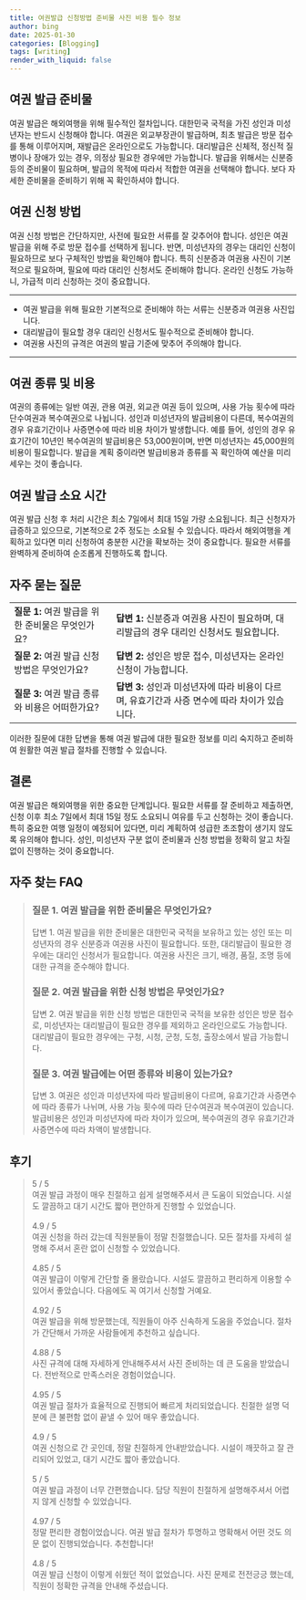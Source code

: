 ```yaml
---
title: 여권발급 신청방법 준비물 사진 비용 필수 정보
author: bing
date: 2025-01-30
categories: [Blogging]
tags: [writing]
render_with_liquid: false
---
```



<h2 id='여권_발급_준비물'>여권 발급 준비물</h2>

<p>여권 발급은 해외여행을 위해 필수적인 절차입니다. 대한민국 국적을 가진 성인과 미성년자는 반드시 신청해야 합니다. 여권은 외교부장관이 발급하며, 최초 발급은 방문 접수를 통해 이루어지며, 재발급은 온라인으로도 가능합니다. 대리발급은 신체적, 정신적 질병이나 장애가 있는 경우, 의정상 필요한 경우에만 가능합니다. 발급을 위해서는 신분증 등의 준비물이 필요하며, 발급의 목적에 따라서 적합한 여권을 선택해야 합니다. 보다 자세한 준비물을 준비하기 위해 꼭 확인하셔야 합니다.</p>

<h2 id='여권_신청_방법'>여권 신청 방법</h2>

<p>여권 신청 방법은 간단하지만, 사전에 필요한 서류를 잘 갖추어야 합니다. 성인은 여권 발급을 위해 주로 방문 접수를 선택하게 됩니다. 반면, 미성년자의 경우는 대리인 신청이 필요하므로 보다 구체적인 방법을 확인해야 합니다. 특히 신분증과 여권용 사진이 기본적으로 필요하며, 필요에 따라 대리인 신청서도 준비해야 합니다. 온라인 신청도 가능하니, 가급적 미리 신청하는 것이 중요합니다.</p>

<hr />

<ul>
    <li>여권 발급을 위해 필요한 기본적으로 준비해야 하는 서류는 신분증과 여권용 사진입니다.</li>
    <li>대리발급이 필요할 경우 대리인 신청서도 필수적으로 준비해야 합니다.</li>
    <li>여권용 사진의 규격은 여권의 발급 기준에 맞추어 주의해야 합니다.</li>
</ul>

<hr />

<h2 id='여권_종류_및_비용'>여권 종류 및 비용</h2>

<p>여권의 종류에는 일반 여권, 관용 여권, 외교관 여권 등이 있으며, 사용 가능 횟수에 따라 단수여권과 복수여권으로 나뉩니다. 성인과 미성년자의 발급비용이 다른데, 복수여권의 경우 유효기간이나 사증면수에 따라 비용 차이가 발생합니다. 예를 들어, 성인의 경우 유효기간이 10년인 복수여권의 발급비용은 53,000원이며, 반면 미성년자는 45,000원의 비용이 필요합니다. 발급을 계획 중이라면 발급비용과 종류를 꼭 확인하여 예산을 미리 세우는 것이 좋습니다.</p>

<h2 id='여권_발급_소요시간'>여권 발급 소요 시간</h2>

<p>여권 발급 신청 후 처리 시간은 최소 7일에서 최대 15일 가량 소요됩니다. 최근 신청자가 급증하고 있으므로, 기본적으로 2주 정도는 소요될 수 있습니다. 따라서 해외여행을 계획하고 있다면 미리 신청하여 충분한 시간을 확보하는 것이 중요합니다. 필요한 서류를 완벽하게 준비하여 순조롭게 진행하도록 합니다.</p>

<h2 id='자주_묻는_질문'>자주 묻는 질문</h2>

<table>
    <tr>
        <td><b>질문 1:</b> 여권 발급을 위한 준비물은 무엇인가요?</td>
        <td><b>답변 1:</b> 신분증과 여권용 사진이 필요하며, 대리발급의 경우 대리인 신청서도 필요합니다.</td>
    </tr>
    <tr>
        <td><b>질문 2:</b> 여권 발급 신청 방법은 무엇인가요?</td>
        <td><b>답변 2:</b> 성인은 방문 접수, 미성년자는 온라인 신청이 가능합니다.</td>
    </tr>
    <tr>
        <td><b>질문 3:</b> 여권 발급 종류와 비용은 어떠한가요?</td>
        <td><b>답변 3:</b> 성인과 미성년자에 따라 비용이 다르며, 유효기간과 사증 면수에 따라 차이가 있습니다.</td>
    </tr>
</table>

<p>이러한 질문에 대한 답변을 통해 여권 발급에 대한 필요한 정보를 미리 숙지하고 준비하여 원활한 여권 발급 절차를 진행할 수 있습니다.</p>

<h2 id='결론'>결론</h2>

<p>여권 발급은 해외여행을 위한 중요한 단계입니다. 필요한 서류를 잘 준비하고 제출하면, 신청 이후 최소 7일에서 최대 15일 정도 소요되니 여유를 두고 신청하는 것이 좋습니다. 특히 중요한 여행 일정이 예정되어 있다면, 미리 계획하여 성급한 초조함이 생기지 않도록 유의해야 합니다. 성인, 미성년자 구분 없이 준비물과 신청 방법을 정확히 알고 차질 없이 진행하는 것이 중요합니다.</p>


<h2 id='자주_찾는_FAQ'>자주 찾는 FAQ</h2>
<div itemscope="" itemtype="https://schema.org/FAQPage"> 
<blockquote> 
<div itemscope="" itemprop="mainEntity" itemtype="https://schema.org/Question"> 
<h3 itemprop="name">질문 1. 여권 발급을 위한 준비물은 무엇인가요?</h3> 
<div itemscope="" itemprop="acceptedAnswer" itemtype="https://schema.org/Answer"> 
<span itemprop="text"> 
<p>답변 1. 여권 발급을 위한 준비물은 대한민국 국적을 보유하고 있는 성인 또는 미성년자의 경우 신분증과 여권용 사진이 필요합니다. 또한, 대리발급이 필요한 경우에는 대리인 신청서가 필요합니다. 여권용 사진은 크기, 배경, 품질, 조명 등에 대한 규격을 준수해야 합니다.</p> 
</span> 
</div> 
</div> 
<div itemscope="" itemprop="mainEntity" itemtype="https://schema.org/Question"> 
<h3 itemprop="name">질문 2. 여권 발급을 위한 신청 방법은 무엇인가요?</h3> 
<div itemscope="" itemprop="acceptedAnswer" itemtype="https://schema.org/Answer"> 
<span itemprop="text"> 
<p>답변 2. 여권 발급을 위한 신청 방법은 대한민국 국적을 보유한 성인은 방문 접수로, 미성년자는 대리발급이 필요한 경우를 제외하고 온라인으로도 가능합니다. 대리발급이 필요한 경우에는 구청, 시청, 군청, 도청, 출장소에서 발급 가능합니다.</p> 
</span> 
</div> 
</div> 
<div itemscope="" itemprop="mainEntity" itemtype="https://schema.org/Question"> 
<h3 itemprop="name">질문 3. 여권 발급에는 어떤 종류와 비용이 있는가요?</h3> 
<div itemscope="" itemprop="acceptedAnswer" itemtype="https://schema.org/Answer"> 
<span itemprop="text"> 
<p>답변 3. 여권은 성인과 미성년자에 따라 발급비용이 다르며, 유효기간과 사증면수에 따라 종류가 나뉘며, 사용 가능 횟수에 따라 단수여권과 복수여권이 있습니다. 발급비용은 성인과 미성년자에 따라 차이가 있으며, 복수여권의 경우 유효기간과 사증면수에 따라 차액이 발생합니다.</p> 
</span> 
</div> 
</div> 
</blockquote> 
</div>
<h2 id='후기'>후기</h2>
<div itemscope itemtype="https://schema.org/Product">
  <blockquote>
  <div itemprop="review" itemscope itemtype="https://schema.org/Review">
      <div itemprop="reviewRating" itemscope itemtype="https://schema.org/Rating"> <span itemprop="ratingValue">5</span> / <span itemprop="bestRating">5</span> </div>
      <span itemprop="reviewBody">여권 발급 과정이 매우 친절하고 쉽게 설명해주셔서 큰 도움이 되었습니다. 시설도 깔끔하고 대기 시간도 짧아 편안하게 진행할 수 있었습니다.</span>
  </div>
  <br>
  <div itemprop="review" itemscope itemtype="https://schema.org/Review">
      <div itemprop="reviewRating" itemscope itemtype="https://schema.org/Rating"> <span itemprop="ratingValue">4.9</span> / <span itemprop="bestRating">5</span> </div>
      <span itemprop="reviewBody">여권 신청을 하러 갔는데 직원분들이 정말 친절했습니다. 모든 절차를 자세히 설명해 주셔서 혼란 없이 신청할 수 있었습니다.</span>
  </div>
  <br>
  <div itemprop="review" itemscope itemtype="https://schema.org/Review">
      <div itemprop="reviewRating" itemscope itemtype="https://schema.org/Rating"> <span itemprop="ratingValue">4.85</span> / <span itemprop="bestRating">5</span> </div>
      <span itemprop="reviewBody">여권 발급이 이렇게 간단할 줄 몰랐습니다. 시설도 깔끔하고 편리하게 이용할 수 있어서 좋았습니다. 다음에도 꼭 여기서 신청할 거예요.</span>
  </div>
  <br>
  <div itemprop="review" itemscope itemtype="https://schema.org/Review">
      <div itemprop="reviewRating" itemscope itemtype="https://schema.org/Rating"> <span itemprop="ratingValue">4.92</span> / <span itemprop="bestRating">5</span> </div>
      <span itemprop="reviewBody">여권 발급을 위해 방문했는데, 직원들이 아주 신속하게 도움을 주었습니다. 절차가 간단해서 가까운 사람들에게 추천하고 싶습니다.</span>
  </div>
  <br>
  <div itemprop="review" itemscope itemtype="https://schema.org/Review">
      <div itemprop="reviewRating" itemscope itemtype="https://schema.org/Rating"> <span itemprop="ratingValue">4.88</span> / <span itemprop="bestRating">5</span> </div>
      <span itemprop="reviewBody">사진 규격에 대해 자세하게 안내해주셔서 사진 준비하는 데 큰 도움을 받았습니다. 전반적으로 만족스러운 경험이었습니다.</span>
  </div>
  <br>
  <div itemprop="review" itemscope itemtype="https://schema.org/Review">
      <div itemprop="reviewRating" itemscope itemtype="https://schema.org/Rating"> <span itemprop="ratingValue">4.95</span> / <span itemprop="bestRating">5</span> </div>
      <span itemprop="reviewBody">여권 발급 절차가 효율적으로 진행되어 빠르게 처리되었습니다. 친절한 설명 덕분에 큰 불편함 없이 끝낼 수 있어 매우 좋았습니다.</span>
  </div>
  <br>
  <div itemprop="review" itemscope itemtype="https://schema.org/Review">
      <div itemprop="reviewRating" itemscope itemtype="https://schema.org/Rating"> <span itemprop="ratingValue">4.9</span> / <span itemprop="bestRating">5</span> </div>
      <span itemprop="reviewBody">여권 신청으로 간 곳인데, 정말 친절하게 안내받았습니다. 시설이 깨끗하고 잘 관리되어 있었고, 대기 시간도 짧아 좋았습니다.</span>
  </div>
  <br>
  <div itemprop="review" itemscope itemtype="https://schema.org/Review">
      <div itemprop="reviewRating" itemscope itemtype="https://schema.org/Rating"> <span itemprop="ratingValue">5</span> / <span itemprop="bestRating">5</span> </div>
      <span itemprop="reviewBody">여권 발급 과정이 너무 간편했습니다. 담당 직원이 친절하게 설명해주셔서 어렵지 않게 신청할 수 있었습니다.</span>
  </div>
  <br>
  <div itemprop="review" itemscope itemtype="https://schema.org/Review">
      <div itemprop="reviewRating" itemscope itemtype="https://schema.org/Rating"> <span itemprop="ratingValue">4.97</span> / <span itemprop="bestRating">5</span> </div>
      <span itemprop="reviewBody">정말 편리한 경험이었습니다. 여권 발급 절차가 투명하고 명확해서 어떤 것도 의문 없이 진행되었습니다. 추천합니다!</span>
  </div>
  <br>
  <div itemprop="review" itemscope itemtype="https://schema.org/Review">
      <div itemprop="reviewRating" itemscope itemtype="https://schema.org/Rating"> <span itemprop="ratingValue">4.8</span> / <span itemprop="bestRating">5</span> </div>
      <span itemprop="reviewBody">여권 발급 신청이 이렇게 쉬웠던 적이 없었습니다. 사진 문제로 전전긍긍 했는데, 직원이 정확한 규격을 안내해 주셨습니다.</span>
  </div>
  </blockquote>
</div>
